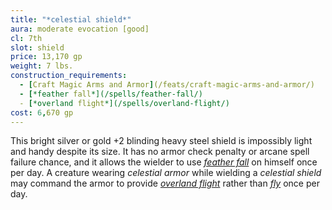 ```yaml
---
title: "*celestial shield*"
aura: moderate evocation [good]
cl: 7th
slot: shield
price: 13,170 gp
weight: 7 lbs.
construction_requirements:
  - [Craft Magic Arms and Armor](/feats/craft-magic-arms-and-armor/)
  - [*feather fall*](/spells/feather-fall/)
  - [*overland flight*](/spells/overland-flight/)
cost: 6,670 gp
---
```


This bright silver or gold +2 blinding heavy steel shield is impossibly light and handy despite its size. It has no armor check penalty or arcane spell failure chance, and it allows the wielder to use [*feather fall*](/spells/feather-fall/) on himself once per day. A creature wearing *celestial armor* while wielding a *celestial shield* may command the armor to provide [*overland flight*](/spells/overland-flight/) rather than [*fly*](/spells/fly/) once per day.

